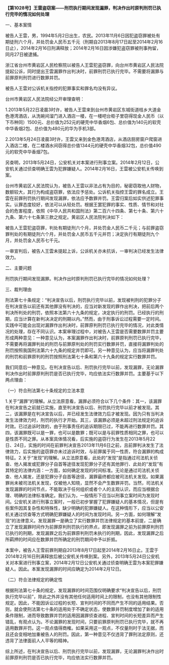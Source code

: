 **【第1028号】王雲盗窃案——刑罚执行期间发现漏罪，判决作出时原判刑罚已执行完毕的情况如何处理**

一、基本案情

被告人王雲，男，1994年5月2日出生，农民。2013年11月6日因犯盗窃罪被处有期徒刑六个月，并处罚金人民币五千元（刑期自2013年8月17日起至2014年2月16日止），2014年2月16日刑满释放；2014年2月16日因涉嫌犯盗窃罪被刑事拘留，同月27日被逮捕。

浙江省台州市黄岩区人民检察院以被告人王雲犯盗窃罪，向台州市黄岩区人民法院提起公诉，同时提出王雲漏罪作出判决时，前罪刑罚已执行完毕。不需要将漏罪与前罪原判刑罚进行数罪并罚。

被告人王雲对公诉机关指控的犯罪事实和罪名均没有异议。

台州市黄岩区人民法院经公开审理查明：

1.2013年5月22日凌晨3时许，被告人王雲来到台州市黄岩区东城街道桔乡大道金色港湾酒店，从洗碗间溜门进入酒店一楼，在一楼吧台柜子里窃得现金人民币（以下币种同）1500元、总价值为252元的硬壳中华香烟6包、总价值为140元的软壳中华香烟2包、总价值为480元的华为手机3部。

2.2013年5月24日凌晨3时许，王雲又来到金色港湾酒店，从酒店厨房窗户爬窗进入酒店二楼，在二楼酒水间窃得总价值1344元的硬壳中华香烟32包，总价值490元的软壳中华香烟7包。

另查明，2013年5月24日，公安机关对本案进行刑事立案。2014年2月12日，公安机关通过侦查明确王雲为犯罪嫌疑人。2014年2月16日，王雲被公安机关传唤到案。

台州市黄岩区人民法院认为，被告人王雲以非法占有为目的，秘密窃取他人财物，数额较大，其行为构成盗窃罪，依法应予惩处。公诉机关指控王雲的罪名成立。王雲在前罪刑罚执行期间发现漏罪，依法应予数罪并罚。王雲归案后如实供述犯罪事实。认罪态度较好，依法可以从轻处罚。根据王罢犯罪的事实、性质、情节和对社会的危害程度，依照《中华人民共和国刑法》第二百六十四条、第七十条、第六十九条、第六十七条第三款之规定。黄岩区人民法院判决如下：

被告人王雲犯盗窃罪，判处有期徒刑六个月，并处罚金人民币二千元；与前罪盗窃罪判处的有期徒刑六个月，并处罚金人民币五千元并罚；决定执行有期徒刑九个月，并处罚金人民币七千元。

一审宣判后，被告人王雲未提起上诉，公诉机关亦未抗诉，一审判决已经发生法律效力。

二、主要问题

刑罚执行期间发现漏罪。判决作出时原判刑罚已执行完毕的情况如何处理？

三、裁判理由

刑法第七十条规定：“判决宣告以后，刑罚执行完毕以前，发现被判刑的犯罪分子在判决宣告以前还有其他罪没有判决的，应当对新发现的罪作出判决，把前后两个判决所判处的刑罚，依照本法第六十九条的规定，决定执行的刑罚。已经执行的刑期，应当计算在新判决决定的刑期以内。”然而，由于刑事诉讼过程需要一定时间。实践中可能会出现对漏罪作出判决时，前罪原判刑罚已执行完毕的情况，对此类情况的处理，存在不同认识。本案审理过程中，对被告人王雲是否需要数罪并罚主要形成两种意见：一种意见认为，本案漏罪作出判决时，前罪原判刑罚已执行完毕，不需要再将漏罪判处的刑罚与前罪原判处的刑罚实行数罪并罚，直接将漏罪判处的刑罚按照我国刑法第六十九条的规定并罚即可。另一种意见认为，应当将漏罪判处的刑罚和前罪原判的刑罚按照刑法第七十条和第六十九条的规定实行数罪并罚。

我们同意后一种意见。在判决宣告以后、刑罚执行完毕以前，发现漏罪，无论漏罪判决作出时前罪原判刑罚是否已执行完毕，均应依法实行数罪并罚。主要基于以下两点理由：

（一）符合刑法第七十条规定的立法本意

1.关于“漏罪”的理解。从立法原意看，漏罪必须符合以下几个条件：其一，该漏罪在判决宣告之前就已实施，直至判决宣告以后、刑罚执行完毕以前才被发现。其二，该漏罪是在判决宣告以后，并已经发生法律效力后才被发现。因为只有当判决发生法律效力时，刑罚的执行才开始。其三，该漏罪必须是未超过刑法规定的追诉时效。已过追诉时效的，由于刑事责任的追诉期限已过，不能再进行数罪并罚。其四，该漏罪既可以是一罪，也可以是数罪；既可以是与前罪性质相同之罪，也可以是性质不同之罪。从本案具体情况看，后实施的盗窃行为发生在2013年5月22日、24日，实施的时间在前罪判决宣告2013年11月6日之前，且前罪判决发生了法律效力，后实施的盗窃罪亦未过追诉时效，与前罪属于同一性质，符合漏罪的构成特征。2.关于“发现”的理解。从立法原意看，此处的“发现”是指通过司法机关侦查、他人揭发或犯罪分子自首等途径发现犯罪分子还有其他罪行、此处的“发现”有其特定的法律内涵：一方面，如何确定发现的时间标准。无论是通过司法机关侦查、他人揭发，还是犯罪分子自首等途径，漏罪最终都应被司法机关发现。如果漏罪尚未被司法机关发现，仅被他人知晓，显然不会产生数罪并罚。当然，司法机关发现漏罪的时间节点，不能取决于任何组织或者个人的主观认识，而应当根据合理、明确的法律标准确定。我们认为，一般情形下应当以刑事立案时间为发现时间。公安机关进行刑事立案时，一般已初步掌握了犯罪嫌疑人的基本情况，但是有些案件因其复杂性和特殊性，缺少明确的犯罪嫌疑人。在这种情形下，应当以公安机关通过侦查等方式明确犯罪嫌疑人的时间为发现时间。另一方面，如何理解“发现”的法律意义。发现漏罪一是确立了实行数罪并罚法律规定的基本前提，二是确立了发现漏罪时间作为前罪原判刑罚执行的界点，即发现漏罪之前为前罪原判刑罚已执行的刑期，发现漏罪之后为前罪原判刑罚未执行的刑期，因此，发现漏罪之后所羁押的时间应在数罪并罚所确定的刑罚期间中予以折抵。

本案中，被告人王雪前罪刑期自2013年8月17日起至2014年2月16日止。王雲于2014年2月16日刑满释放后被公安机关传唤到案。另外，2013年5月24日公安机关对本案进行刑事立案，2014年2月12日公安机关通过侦查明确王雲为本案犯罪嫌疑人。因此。本案发现漏罪的时间应确定为2014年2月12日。

（二）符合法律规定的确定性

根据刑法第七十条的规定，发现漏罪的时间范围仅明确要求“判决宣告以后，刑罚执行完毕以前”，除此之外并没有其他任何适用时间上的限制，也没有其他限制性规定。因此，不能因诉讼过程的长短、宣判时间的不同而产生不同的适用结果。否则，就会使刑法第七十条的适用处于不确定状态，使数罪并罚制度增加了新的适用条件限制，进而导致数罪并罚的适用因漏罪侦查进程、宣判时间的长短差异而产生错乱，有观点认为。不论漏罪的发现时间，只要前罪原判刑罚已执行完毕，就不再适用数罪并罚。这一观点值得商榷。如果采用这一观点，不仅量刑时于法无据，而且还会变相地加重被告人的刑罚。因此，第一种意见不仅违背了罪刑法定原则，还违背了法律面前人人平等的精神。

综上所述，在判决宣告以后、刑罚执行完毕以前，发现漏罪，无论漏罪判决作出时前罪原判刑罚是否已执行完毕，均应依法实行数罪并罚。
